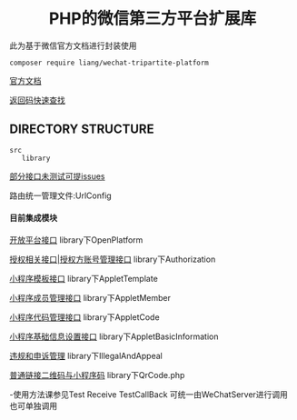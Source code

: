   <h1 align="center">PHP的微信第三方平台扩展库</h1>
  
  
 此为基于微信官方文档进行封装使用 
  ```shell script
 composer require liang/wechat-tripartite-platform
 ```

 [官方文档](https://developers.weixin.qq.com/doc/oplatform/Third-party_Platforms/2.0/getting_started/how_to_read.html)
 
 [返回码快速查找](https://developers.weixin.qq.com/doc/oplatform/Return_codes/Return_code_descriptions_new.html)
 
 DIRECTORY STRUCTURE
 -------------------
 ```
src
    library          
```

[部分接口未测试可提issues](https://github.com/parieses/wechat-tripartite-platform)

路由统一管理文件:UrlConfig

#### 目前集成模块
[开放平台接口](https://developers.weixin.qq.com/doc/oplatform/Third-party_Platforms/2.0/api/account/create.html)
library下OpenPlatform

[授权相关接口|授权方账号管理接口](https://developers.weixin.qq.com/doc/oplatform/Third-party_Platforms/2.0/api/ThirdParty/token/component_verify_ticket.html)
library下Authorization

[小程序模板接口](https://developers.weixin.qq.com/doc/oplatform/Third-party_Platforms/2.0/api/ThirdParty/code_template/gettemplatedraftlist.html)
library下AppletTemplate

[小程序成员管理接口](https://developers.weixin.qq.com/doc/oplatform/Third-party_Platforms/2.0/api/Mini_Program_AdminManagement/Admin.html)
library下AppletMember

[小程序代码管理接口](https://developers.weixin.qq.com/doc/oplatform/Third-party_Platforms/2.0/api/code/commit.html)
library下AppletCode

[小程序基础信息设置接口](https://developers.weixin.qq.com/doc/oplatform/Third-party_Platforms/2.0/api/Mini_Program_Basic_Info/Mini_Program_Information_Settings.html)
library下AppletBasicInformation

[违规和申诉管理](https://developers.weixin.qq.com/doc/oplatform/Third-party_Platforms/2.0/api/records/getillegalrecords.html)
library下IllegalAndAppeal

[普通链接二维码与小程序码](https://developers.weixin.qq.com/doc/oplatform/Third-party_Platforms/2.0/api/qrcode/qrcodejumpget.html)
library下QrCode.php

-使用方法课参见Test Receive TestCallBack 可统一由WeChatServer进行调用也可单独调用